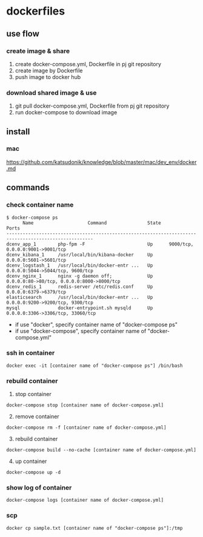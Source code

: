# dockerfiles

## use flow
### create image & share
1. create docker-compose.yml, Dockerfile in pj git repository
2. create image by Dockerfile
3. push image to docker hub
### download shared image & use
1. git pull docker-compose.yml, Dockerfile from pj git repository
2. run docker-compose to download image

## install
### mac
https://github.com/katsudonik/knowledge/blob/master/mac/dev_env/docker.md

## commands

### check container name
```
$ docker-compose ps
      Name                    Command               State                     Ports                   
------------------------------------------------------------------------------------------------------
dcenv_app_1        php-fpm -F                       Up      9000/tcp, 0.0.0.0:9001->9001/tcp          
dcenv_kibana_1     /usr/local/bin/kibana-docker     Up      0.0.0.0:5601->5601/tcp                    
dcenv_logstash_1   /usr/local/bin/docker-entr ...   Up      0.0.0.0:5044->5044/tcp, 9600/tcp          
dcenv_nginx_1      nginx -g daemon off;             Up      0.0.0.0:80->80/tcp, 0.0.0.0:8000->8000/tcp
dcenv_redis_1      redis-server /etc/redis.conf     Up      0.0.0.0:6379->6379/tcp                    
elasticsearch      /usr/local/bin/docker-entr ...   Up      0.0.0.0:9200->9200/tcp, 9300/tcp          
mysql              docker-entrypoint.sh mysqld      Up      0.0.0.0:3306->3306/tcp, 33060/tcp         
```

- if use "docker", specify container name of "docker-compose ps"
- if use "docker-compose", specify container name of "docker-compose.yml"

### ssh in container
```
docker exec -it [container name of "docker-compose ps"] /bin/bash
```

### rebuild container
1. stop container
```
docker-compose stop [container name of docker-compose.yml]
```

2. remove container
```
docker-compose rm -f [container name of docker-compose.yml]
```

3. rebuild container
```
docker-compose build --no-cache [container name of docker-compose.yml]
```

4. up container
```
docker-compose up -d
```

### show log of container
```
docker-compose logs [container name of docker-compose.yml]
```

### scp
```
docker cp sample.txt [container name of "docker-compose ps"]:/tmp
```
